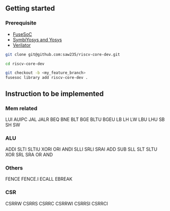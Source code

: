 ## Getting started

### Prerequisite
- [FuseSoC](https://fusesoc.readthedocs.io/en/stable/user/installation.html#installation-under-linux)
- [SymbiYosys and Yosys](https://symbiyosys.readthedocs.io/en/latest/)
- [Verilator](https://verilator.org/guide/latest/install.html) 

```bash
git clone git@github.com:saw235/riscv-core-dev.git

cd riscv-core-dev

git checkout -b <my_feature_branch> 
fusesoc library add riscv-core-dev .

```

## Instruction to be implemented

### Mem related
LUI
AUIPC
JAL
JALR
BEQ
BNE
BLT
BGE
BLTU
BGEU
LB
LH
LW
LBU
LHU
SB
SH
SW

### ALU
ADDI
SLTI
SLTIU
XORI
ORI
ANDI
SLLI
SRLI
SRAI
ADD
SUB
SLL
SLT
SLTU
XOR
SRL
SRA
OR
AND

### Others
FENCE
FENCE.I
ECALL
EBREAK

### CSR
CSRRW
CSRRS
CSRRC
CSRRWI
CSRRSI
CSRRCI
